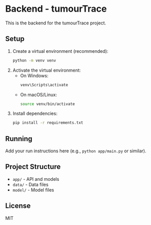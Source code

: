 # Backend - tumourTrace

This is the backend for the tumourTrace project.

## Setup

1. Create a virtual environment (recommended):
   ```bash
   python -m venv venv
   ```
2. Activate the virtual environment:
   - On Windows:
     ```bash
     venv\Scripts\activate
     ```
   - On macOS/Linux:
     ```bash
     source venv/bin/activate
     ```
3. Install dependencies:
   ```bash
   pip install -r requirements.txt
   ```

## Running

Add your run instructions here (e.g., `python app/main.py` or similar).

## Project Structure
- `app/` - API and models
- `data/` - Data files
- `model/` - Model files

## License
MIT 